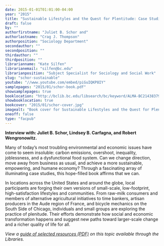 ```yaml
---
date: 2015-01-01T01:01:00-04:00
year: "2015"
title: "Sustainable Lifestyles and the Quest for Plentitude: Case Studies of the New Economy"
draft: false
by: ""
authorfirstname: "Juliet B. Schor and"
authorlastname: "Crag J. Thompson"
authorposition: "Sociology Department"
secondauthor: ""
secondposition: ""
thirdauthor: ""
thirdposition: ""
librarianname: "Kate Silfen"
librarianemail: "silfen@bc.edu"
librarianposition: "Subject Specialist for Sociology and Social Work"
slug: "schor-sustainable"
youtube: "//www.youtube.com/embed/piGuIQKP8IY"
samplepages: "2015/01/schor-book.pdf"
showsamplepages: true
booklocation: "http://bclib.bc.edu/libsearch/bc/keyword/ALMA-BC21438379720001021"
showbooklocation: true
bookcover: "2015/01/schor-cover.jpg"
imagealt: "Book cover for Sustainable Lifestyles and the Quest for Plentitude: Case Studies of the New Economy"
oneoff: false
type: "facpub"
---
```


<strong>Interview with: Juliet B. Schor, Lindsey B. Carfagna, and Robert Wengronowitz.</strong>

Many of today’s most troubling environmental and economic issues have come to seem insoluble: carbon emissions, overshoot, inequality, joblessness, and a dysfunctional food system. Can we change direction, move away from business as usual, and achieve a more sustainable, empowering, and humane economy? Through a fascinating array of illuminating case studies, this hope-filled book affirms that we can.

In locations across the United States and around the globe, local participants are forging their own versions of small-scale, low-footprint, high-satisfaction lifestyles and communities. From raw-milk consumers and members of alternative agricultural initiatives to time bankers, artisan producers in the Aude region of France, and bicycle mechanics on the South Side of Chicago, individuals and small groups are exploring the practice of plenitude. Their efforts demonstrate how social and economic transformation happens and suggest new paths toward larger-scale change and a richer quality of life for all.

<em>View a <a href="https://library.bc.edu/images/facpub/2015/01/schor-guide.pdf">guide of selected resources (PDF)</a> on this topic available through the Libraries. </em>
